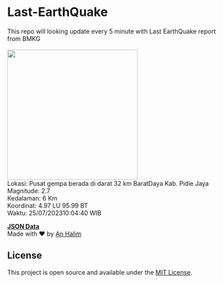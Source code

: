 # Last-EarthQuake
This repo will looking update every 5 minute with Last EarthQuake report from BMKG
<br>
<br>
<img src="https://static.bmkg.go.id/20230725100440.mmi.jpg" width="300"/>
<br>
Lokasi: Pusat gempa berada di darat 32 km BaratDaya Kab. Pidie Jaya <br>
Magnitude: 2.7 <br>
Kedalaman: 6 Km <br>
Koordinat: 4.97 LU 95.99 BT <br>
Waktu: 25/07/202310:04:40 WIB <br>

<a href="./data/data.json">**JSON Data**</a>
<br>
Made with ❤️ by <a href="https://github.com/an-halim">An Halim</a>
## License

This project is open source and available under the [MIT License](LICENSE).
